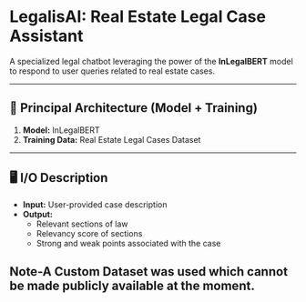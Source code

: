 # LegalisAI: Real Estate Legal Case Assistant  
A specialized legal chatbot leveraging the power of the **InLegalBERT** model to respond to user queries related to real estate cases.

---

## 🔧 **Principal Architecture** (Model + Training)
1. **Model:** InLegalBERT  
2. **Training Data:** Real Estate Legal Cases Dataset

---

## 🖥️ **I/O Description**

- **Input:** User-provided case description
- **Output:** 
  - Relevant sections of law
  - Relevancy score of sections
  - Strong and weak points associated with the case
 
## Note-A Custom Dataset was used which cannot be made publicly available at the moment.
